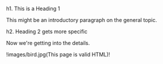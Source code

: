 h1. This is a Heading 1

This might be an introductory paragraph on the general topic.

h2. Heading 2 gets more specific

Now we're getting into the details.

!images/bird.jpg(This page is valid HTML)!
